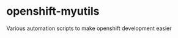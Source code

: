 openshift-myutils
=================

Various automation scripts to make openshift development easier
